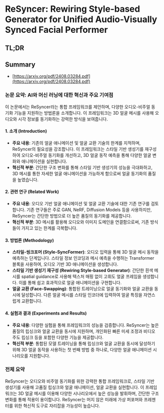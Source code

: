 # ReSyncer: Rewiring Style-based Generator for Unified Audio-Visually Synced Facial Performer
## TL;DR
## Summary
- [https://arxiv.org/pdf/2408.03284.pdf](https://arxiv.org/pdf/2408.03284.pdf)

### 논문 요약: AI와 머신 러닝에 대한 혁신과 주요 기여점

이 논문에서는 ReSyncer라는 통합 프레임워크를 제안하며, 다양한 오디오-비주얼 동기화 기능을 지원하는 방법론을 소개합니다. 이 프레임워크는 3D 얼굴 메시를 사용해 오디오와 시각 정보를 동기화하는 강력한 방식을 보여줍니다.

#### 1. 소개 (Introduction)
- **주요 내용**: 기존의 얼굴 애니메이션 및 얼굴 교환 기술의 한계를 지적하며, ReSyncer의 필요성을 강조합니다. 이 프레임워크는 스타일 기반 생성기를 재구성하여 오디오-비주얼 동기화를 개선하고, 3D 얼굴 동작 예측을 통해 다양한 얼굴 변화와 애니메이션을 실현합니다.
- **혁신적 부분**: 간단한 구조 변화를 통해 스타일 기반 생성기의 성능을 극대화하고, 3D 메시를 통한 자세한 얼굴 애니메이션을 가능하게 함으로써 얼굴 동기화의 품질을 높였습니다.

#### 2. 관련 연구 (Related Work)
- **주요 내용**: 오디오 기반 얼굴 애니메이션 및 얼굴 교환 기술에 대한 기존 연구를 검토합니다. 기존 연구들은 주로 GAN, NeRF, Diffusion Models 등을 사용하지만, ReSyncer는 간단한 방법으로 더 높은 품질의 동기화를 제공합니다.
- **혁신적 부분**: 3D 메시를 활용해 오디오와 이미지 도메인을 연결함으로써, 기존 방식들이 가지고 있는 한계를 극복합니다.

#### 3. 방법론 (Methodology)
- **스타일-씽크포머 (Style-SyncFormer)**: 오디오 입력을 통해 3D 얼굴 메시 동작을 예측하는 단계입니다. 스타일 정보 인코딩과 메시 예측을 수행하는 Transformer 블록을 사용하여, 오디오 기반 3D 애니메이션을 생성합니다.
- **스타일 기반 생성기 재구성 (Rewiring Style-based Generator)**: 간단한 흰색 메시를 spatial guidance로 사용해 텍스처 매핑 없이 고휘도 얼굴 프레임을 생성합니다. 이를 통해 쉽고 효과적으로 얼굴 애니메이션을 구현합니다.
- **얼굴 교환 (Face-Swapping)**: 통합된 트레이닝으로 얼굴 동기화와 얼굴 교환을 동시에 달성합니다. 다른 얼굴 메시를 스타일 인코더에 입력하여 얼굴 특징을 자연스럽게 교환합니다.

#### 4. 실험과 결과 (Experiments and Results)
- **주요 내용**: 다양한 실험을 통해 프레임워크의 성능을 검증합니다. ReSyncer는 높은 품질의 립싱크와 얼굴 교환을 동시에 지원하며, 개인화된 빠른 미세 조정과 비디오 주도 립싱크 등을 포함한 다양한 기능을 제공합니다.
- **혁신적 부분**: 통합된 모델 트레이닝을 통해 립싱크와 얼굴 교환을 동시에 달성하기 위해 3D 얼굴 동작을 사용하는 첫 번째 방법 중 하나로, 다양한 얼굴 애니메이션 시나리오를 지원합니다.

### 전체 요약
ReSyncer는 오디오와 비주얼 동기화를 위한 강력한 통합 프레임워크로, 스타일 기반 생성기를 사용해 고품질 립싱크와 얼굴 애니메이션, 얼굴 교환을 실현합니다. 이 프레임워크는 3D 얼굴 메시를 이용해 다양한 시나리오에서 높은 성능을 발휘하며, 간단한 구조 변화를 통해 적용이 용이합니다. ReSyncer는 머지 않은 미래에 가상 퍼포머와 프레젠터를 위한 혁신적 도구로 자리잡을 가능성이 높습니다.